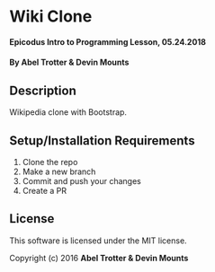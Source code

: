 # Wiki Clone

#### Epicodus Intro to Programming Lesson, 05.24.2018

#### By Abel Trotter & Devin Mounts

## Description

Wikipedia clone with Bootstrap.

## Setup/Installation Requirements

1. Clone the repo
1. Make a new branch
1. Commit and push your changes
1. Create a PR

## License

This software is licensed under the MIT license.

Copyright (c) 2016 **Abel Trotter & Devin Mounts**
